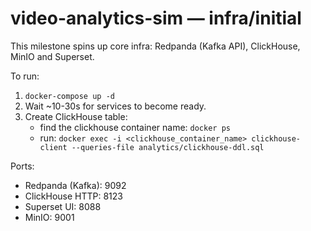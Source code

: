 # video-analytics-sim — infra/initial

This milestone spins up core infra: Redpanda (Kafka API), ClickHouse, MinIO and Superset.

To run:
1. `docker-compose up -d`
2. Wait ~10-30s for services to become ready.
3. Create ClickHouse table:
   - find the clickhouse container name: `docker ps`
   - run: `docker exec -i <clickhouse_container_name> clickhouse-client --queries-file analytics/clickhouse-ddl.sql`

Ports:
- Redpanda (Kafka): 9092
- ClickHouse HTTP: 8123
- Superset UI: 8088
- MinIO: 9001